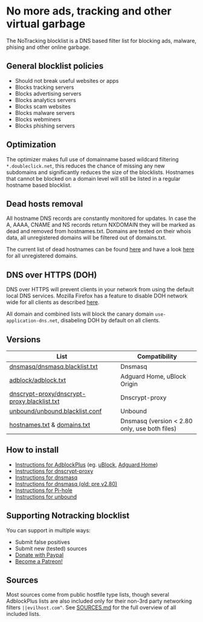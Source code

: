 # No more ads, tracking and other virtual garbage
The NoTracking blocklist is a DNS based filter list for blocking ads, malware, phising and other online garbage.

## General blocklist policies
 - Should not break useful websites or apps
 - Blocks tracking servers
 - Blocks advertising servers
 - Blocks analytics servers
 - Blocks scam websites
 - Blocks malware servers
 - Blocks webminers
 - Blocks phishing servers
 
## Optimization
The optimizer makes full use of domainname based wildcard filtering `*.doubleclick.net`, this reduces the chance of missing any new subdomains and significantly reduces the size of the blocklists. Hostnames that cannot be blocked on a domain level will still be listed in a regular hostname based blocklist.

## Dead hosts removal
All hostname DNS records are constantly monitored for updates. In case the A, AAAA, CNAME and NS records return NXDOMAIN they will be marked as dead and removed from hostnames.txt. Domains are tested on their whois data, all unregistered domains will be filtered out of domains.txt.

The current list of dead hostnames can be found [here](https://github.com/notracking/hosts-blocklists-scripts/blob/master/hostnames.dead.txt) and have a look [here](https://github.com/notracking/hosts-blocklists-scripts/blob/master/domains.dead.txt) for all unregistered domains.

## DNS over HTTPS (DOH)
DNS over HTTPS will prevent clients in your network from using the default local DNS services. Mozilla Firefox has a feature to disable DOH network wide for all clients as described [here](https://support.mozilla.org/en-US/kb/configuring-networks-disable-dns-over-https).

All domain and combined lists will block the canary domain `use-application-dns.net`, disabeling DOH by default on all clients.

## Versions
| List | Compatibility |
| ------------- | ------------- |
| [dnsmasq/dnsmasq.blacklist.txt](https://github.com/notracking/hosts-blocklists/raw/master/dnsmasq/dnsmasq.blacklist.txt) | Dnsmasq |
| [adblock/adblock.txt](https://github.com/notracking/hosts-blocklists/raw/master/adblock/adblock.txt)| Adguard Home, uBlock Origin |
| [dnscrypt-proxy/dnscrypt-proxy.blacklist.txt](https://github.com/notracking/hosts-blocklists/raw/master/dnscrypt-proxy/dnscrypt-proxy.blacklist.txt)| Dnscrypt-proxy |
| [unbound/unbound.blacklist.conf](https://github.com/notracking/hosts-blocklists/raw/master/unbound/unbound.blacklist.conf)| Unbound |
| [hostnames.txt](https://github.com/notracking/hosts-blocklists/raw/master/hostnames.txt) & [domains.txt](https://github.com/notracking/hosts-blocklists/raw/master/domains.txt)| Dnsmasq (version < 2.80 only, use both files) |

## How to install
 - [Instructions for AdblockPlus](https://github.com/notracking/hosts-blocklists/wiki/Install-AdblockPlus) (eg. [uBlock](https://github.com/gorhill/uBlock), [Adguard Home](https://github.com/AdguardTeam/AdGuardHome/))
 - [Instructions for dnscrypt-proxy](https://github.com/notracking/hosts-blocklists/wiki/Install-dnscrypt-proxy)
 - [Instructions for dnsmasq](https://github.com/notracking/hosts-blocklists/wiki/Install-dnsmasq)
 - [Instructions for dnsmasq (old: pre v2.80)](https://github.com/notracking/hosts-blocklists/wiki/Install-dnsmasq-(old:-pre-v2.80))
 - [Instructions for Pi-hole](https://github.com/notracking/hosts-blocklists/wiki/Install-pi-hole)
 - [Instructions for unbound](https://github.com/notracking/hosts-blocklists/wiki/Install-unbound)

## Supporting Notracking blocklist
You can support in multiple ways:
 - Submit false positives
 - Submit new (tested) sources
 - [Donate with Paypal](https://www.paypal.com/cgi-bin/webscr?cmd=_s-xclick&hosted_button_id=VPTVYWY3B7XWG&source=url)
 - [Become a Patreon!](https://www.patreon.com/notracking)

## Sources
Most sources come from public hostfile type lists, though several AdblockPlus lists are also included only for their non-3rd party networking filters `||evilhost.com^`. See [SOURCES.md](SOURCES.md) for the full overview of all included lists.
